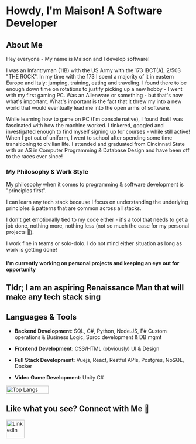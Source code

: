 # Howdy, I'm Maison! A Software Developer

## About Me
Hey everyone - My name is Maison and I develop software! 

I was an Infantryman (11B) with the US Army with the 173 IBCT(A), 2/503 "THE ROCK". In my time with the 173 I spent a majority of it in eastern Europe and Italy: jumping, training, eating and traveling. I found there to be enough down time on rotations to justify picking up a new hobby - I went with my first gaming PC. Was an Alienware or something - but that's now what's important. What's important is the fact that it threw my into a new world that would eventually lead me into the open arms of software.

While learning how to game on PC (I'm console native), I found that I was fascinated with how the machine worked. I tinkered, googled and investigated enough to find myself signing up for courses - while still active!
When I got out of uniform, I went to school after spending some time transitioning to civilian life. I attended and graduated from Cincinnati State with an AS in Computer Programming & Database Design and have been off to the races ever since!

### My Philosophy & Work Style
My philosophy when it comes to programming & software development is "principles first".

I can learn any tech stack because I focus on understanding the underlying principles & patterns that are common across all stacks.

I don't get emotionally tied to my code either - it's a tool that needs to get a job done, nothing more, nothing less (not so much the case for my personal projects 💚).

I work fine in teams or solo-dolo. I do not mind either situation as long as work is getting done!

#### I'm currently working on personal projects and keeping an eye out for opportunity

## **Tldr; I am an aspiring Renaissance Man that will make any tech stack sing**


## Languages & Tools

- **Backend Development**: SQL, C#, Python, Node.JS, F#
  Custom operations & Business Logic, Sproc development & DB mgmt

- **Frontend Development**: CSS/HTML (obviously)
  UI & Design

- **Full Stack Development**: Vuejs, React, Restful APIs, Postgres, NoSQL, Docker

- **Video Game Development**: Unity C#

<div style="display: flex;">
  <img src="https://github-readme-stats.vercel.app/api/top-langs/?username=maison-a&layout=compact&theme=gruvbox" alt="Top Langs" style="width: 48%; margin-right: 4%;" />
</div>

## Like what you see? Connect with Me 🤝
<div align="left" style="display: flex; align-items: center;">
  <a href="https://www.linkedin.com/in/maisonca/">
    <img src="https://www.vectorico.com/wp-content/uploads/2018/02/LinkedIn-Icon-squircle.png" alt="LinkedIn" width="50" height="50" />
  </a>
</div>
